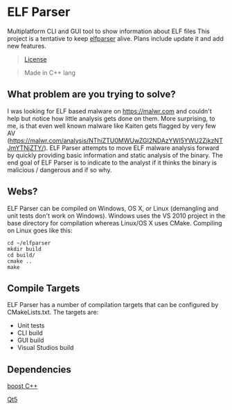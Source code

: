 # ELF Parser
Multiplatform CLI and GUI tool to show information about ELF files
This project is a tentative to keep [elfparser](https://github.com/mentebinaria/elfparser-ng) alive. Plans include update it and add new features.

> [License](LICENSE)

> Made in C++ lang
## What problem are you trying to solve?
I was looking for ELF based malware on https://malwr.com and couldn't help but notice how little analysis gets done on them. More surprising, to me, is that even well known malware like Kaiten gets flagged by very few AV (https://malwr.com/analysis/NThiZTU0MWUwZGI2NDAzYWI5YWU2ZjkzNTJmYTNjZTY/). ELF Parser attempts to move ELF malware analysis forward by quickly providing basic information and static analysis of the binary. The end goal of ELF Parser is to indicate to the analyst if it thinks the binary is malicious / dangerous and if so why.

## Webs?

ELF Parser can be compiled on Windows, OS X, or Linux (demangling and unit tests don't work on Windows). Windows uses the VS 2010 project in the base directory for compilation whereas Linux/OS X uses CMake. Compiling on Linux goes like this:

```
cd ~/elfparser
mkdir build
cd build/
cmake ..
make
```

## Compile Targets
ELF Parser has a number of compilation targets that can be configured by CMakeLists.txt. The targets are:
* Unit tests
* CLI build
* GUI build
* Visual Studios build

## Dependencies

[boost C++](https://www.boost.org)

[Qt5](https://www.qt.io/download-open-source)